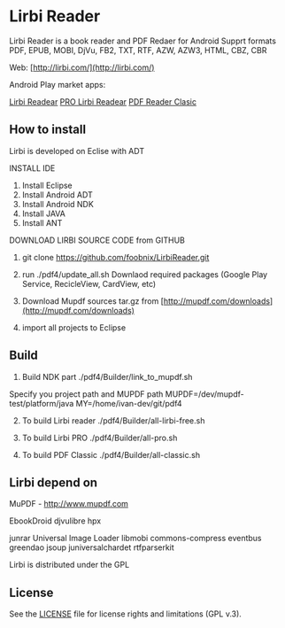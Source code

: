 # Lirbi Reader

Lirbi Reader is a book reader and PDF Redaer for Android 
Supprt formats PDF, EPUB, MOBI, DjVu, FB2, TXT, RTF, AZW, AZW3, HTML, CBZ, CBR

Web: [http://lirbi.com/](http://lirbi.com/)

Android Play market apps:

[Lirbi Readear](https://play.google.com/store/apps/details?id=com.foobnix.pdf.reader)
[PRO Lirbi Readear](https://play.google.com/store/apps/details?id=com.foobnix.pro.pdf.reader)
[PDF Reader Clasic](https://play.google.com/store/apps/details?id=classic.pdf.reader.viewer.djvu.epub.fb2.txt.mobi.book.reader.lirbi.libri)

## How to install

Lirbi is developed on Eclise with ADT

INSTALL IDE

1) Install Eclipse
2) Install Android ADT
3) Install Android NDK
4) Install JAVA
5) Install ANT

DOWNLOAD LIRBI SOURCE CODE from GITHUB

1) git clone https://github.com/foobnix/LirbiReader.git

2) run ./pdf4/update_all.sh
Downlaod required packages (Google Play Service, RecicleView, CardView, etc)

3) Download Mupdf sources tar.gz from [http://mupdf.com/downloads](http://mupdf.com/downloads)

4) import all projects to Eclipse


## Build

1) Build NDK part
./pdf4/Builder/link_to_mupdf.sh

Specify you project path and MUPDF path
MUPDF=/dev/mupdf-test/platform/java
MY=/home/ivan-dev/git/pdf4

2) To build Lirbi reader
./pdf4/Builder/all-lirbi-free.sh

3) To build Lirbi PRO
./pdf4/Builder/all-pro.sh

4) To build PDF Classic
./pdf4/Builder/all-classic.sh

## Lirbi depend on

MuPDF - http://www.mupdf.com

EbookDroid
djvulibre
hpx

junrar
Universal Image Loader
libmobi
commons-compress
eventbus
greendao
jsoup
juniversalchardet
rtfparserkit

Lirbi is distributed under the GPL

## License

See the [LICENSE](LICENSE.txt) file for license rights and limitations (GPL v.3).

